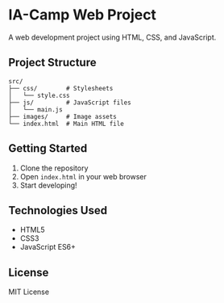 # IA-Camp Web Project

A web development project using HTML, CSS, and JavaScript.

## Project Structure

```
src/
├── css/        # Stylesheets
│   └── style.css
├── js/         # JavaScript files
│   └── main.js
├── images/     # Image assets
└── index.html  # Main HTML file
```

## Getting Started

1. Clone the repository
2. Open `index.html` in your web browser
3. Start developing!

## Technologies Used
- HTML5
- CSS3
- JavaScript ES6+

## License

MIT License
